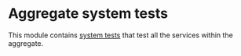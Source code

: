# Aggregate system tests

This module contains [system tests][system-test] that test all the services within the aggregate.

[system-test]: https://github.com/Creek-Bot/creek-system-test